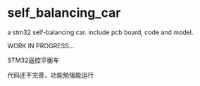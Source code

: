 # self_balancing_car
a stm32 self-balancing car. include pcb board, code and model.

WORK IN PROGRESS...

STM32遥控平衡车

代码还不完善，功能勉强能运行
